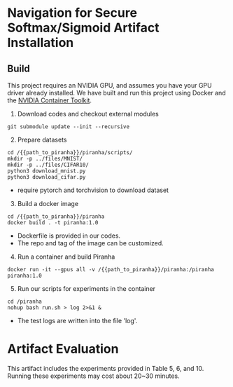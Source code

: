 
# Navigation for Secure Softmax/Sigmoid Artifact Installation

## Build

This project requires an NVIDIA GPU, and assumes you have your GPU driver already installed. 
We have built and run this project using Docker and the [NVIDIA Container Toolkit](https://docs.nvidia.com/datacenter/cloud-native/container-toolkit/latest/install-guide.html).

1. Download codes and checkout external modules
```shell
git submodule update --init --recursive
```
2. Prepare datasets
```shell
cd /{{path_to_piranha}}/piranha/scripts/
mkdir -p ../files/MNIST/
mkdir -p ../files/CIFAR10/
python3 download_mnist.py
python3 download_cifar.py
```
* require pytorch and torchvision to download dataset

3. Build a docker image

```shell
cd /{{path_to_piranha}}/piranha
docker build . -t piranha:1.0
```
* Dockerfile is provided in our codes.
* The repo and tag of the image can be customized.

4. Run a container and build Piranha

```shell
docker run -it --gpus all -v /{{path_to_piranha}}/piranha:/piranha piranha:1.0 
```

5. Run our scripts for experiments in the container

```shell
cd /piranha
nohup bash run.sh > log 2>&1 &
```
* The test logs are written into the file 'log'.


# Artifact Evaluation

This artifact includes the experiments provided in Table 5, 6, and 10. Running these experiments may cost about 20~30 minutes.
